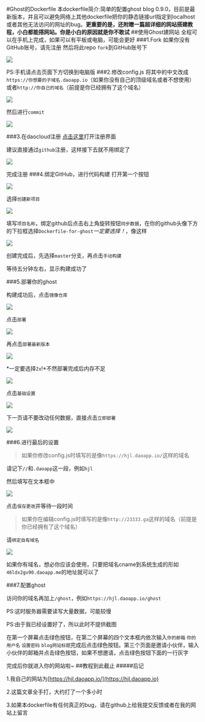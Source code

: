 #Ghost的Dockerfile
本dockerfile简介:简单的配置ghost blog 0.9.0，目前是最新版本，并且可以避免网络上其他dockerfile把你的静态链接url指定到localhost或者其他无法访问的网址的bug。**更重要的是，还附赠一篇超详细的网站搭建教程，小白都能撘网站。你是小白的原因就是你不敢试**
##使用Ghost建网站
全程可以在手机上完成，如果可以有平板或电脑，可能会更好
###1.Fork
如果你没有GitHub账号，请先注册
然后将此repo `fork`到GitHub账号下

![](https://hjl.daoapp.io/content/images/2016/08/2016-08-14-13-41-36----.png)

PS:手机请点击页面下方切换到电脑版
###2.修改config.js
将其中的中文改成`https://你想要的子域名.daoapp.io`（如果你没有自己的顶级域名或者不想使用）或者`http://你自己的域名`（前提是你已经拥有了这个域名）

![](https://hjl.daoapp.io/content/images/2016/08/2016-08-14-13-44-50----.png)

然后进行`commit`

![](https://hjl.daoapp.io/content/images/2016/08/2016-08-14-13-45-54----.png)

###3.在daocloud注册
[点击这里](https://account.daocloud.io/signup)打开注册界面

建议直接通过`github`注册，这样接下去就不用绑定了

![](https://hjl.daoapp.io/content/images/2016/08/2016-08-14-13-49-53----.png)

完成注册
###4.绑定GitHub，进行代码构建
打开第一个按钮

![](https://hjl.daoapp.io/content/images/2016/08/2016-08-14-14-02-17----.png)

选择`创建新项目`

![](https://hjl.daoapp.io/content/images/2016/08/2016-08-14-14-03-46----.png)

填写`项目名称`，绑定github后点击右上角旋转按钮`同步数据`，在你的github头像下方的下拉框选择`Dockerfile-for-ghost`*一定要选择！*，像这样

![](https://hjl.daoapp.io/content/images/2016/08/2016-08-14-14-06-45----.png)

创建完成后，先选择`master`分支，再点击`手动构建`

等待五分钟左右，显示构建成功了

###5.部署你的ghost

构建成功后，点击`镜像仓库`

![](https://hjl.daoapp.io/content/images/2016/08/2016-08-14-14-15-08----.png)

点击`部署`

![](https://hjl.daoapp.io/content/images/2016/08/2016-08-14-14-16-13----.png)

再点击`部署最新版本`

![](https://hjl.daoapp.io/content/images/2016/08/2016-08-14-14-19-06----.png)

*一定要选择`2x`!*不然部署完成后内存不足

![](https://hjl.daoapp.io/content/images/2016/08/2016-08-14-14-21-03----.png)

点击`基础设置`

![](https://hjl.daoapp.io/content/images/2016/08/2016-08-14-14-22-24----.png)

下一页请不要改动任何数据，直接点击`立即部署`

![](https://hjl.daoapp.io/content/images/2016/08/2016-08-14-14-23-43----.png)

###6.进行最后的设置

>如果你修改config.js时填写的是像`https://hjl.daoapp.io/`这样的域名

请记下`//`和`.daoapp`这一段，例如`hjl`

然后填写在文本框中

![](https://hjl.daoapp.io/content/images/2016/08/2016-08-14-14-29-08----.png)

点击`保存更改`并等待一段时间

>如果你在编辑config.js时填写的是像`http://23333.ga`这样的域名（前提是你已经拥有了这个域名）

请`绑定自有域名`

![](https://hjl.daoapp.io/content/images/2016/08/2016-08-14-14-34-15----.png)

如果你有域名，想必你应该会使用，只要把域名cname到系统生成的形如`46ldx2gv90.daoapp.me`的地址就可以了

###7.配置ghost

访问你的域名再加上`/ghost`，例如`https://hjl.daoapp.io/ghost`

PS:这时服务器需要读写大量数据，可能较慢

PS:由于我已经设置好了，所以此时不提供截图

在第一个屏幕点击绿色按钮，在第二个屏幕的四个文本框内依次输入`你的邮箱` `你的用户名` `设置密码` `blog网站标题`完成后点击绿色按钮。第三个页面是邀请小伙伴，输入小伙伴的邮箱并点击绿色按钮，如果不想邀请，点击绿色按钮下面的一行灰字

完成后你就进入你的网站啦~
##教程到此截止
#####后记

1.我自己的网站为[https://hjl.daoapp.io/](https://hjl.daoapp.io)

2.这篇文章全手打，大约打了一个多小时

3.如果本dockerfile有任何真正的bug，请在github上给我提交反馈或者在我的网站上留言

